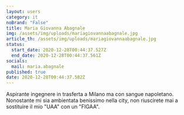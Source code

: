 ```yaml
---
layout: users
category: it
noBrand: "False"
title: Maria Giovanna Abagnale
img: /assets/img/uploads/mariagiovannaabagnale.jpg
article_th: /assets/img/uploads/mariagiovannaabagnale.jpg
status:
  start_date: 2020-12-28T00:44:37.527Z
  end_date: 2020-12-28T00:44:37.561Z
socials:
  mail: maria.abagnale
published: true
date: 2020-12-28T00:44:37.582Z
---
```

Aspirante ingegnere in trasferta a Milano ma con sangue napoletano. Nonostante mi sia ambientata benissimo nella city, non riuscirete mai a sostituire il mio "UAA" con un "FIGAA".